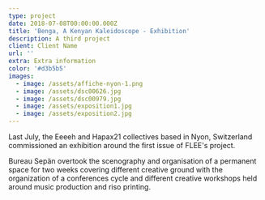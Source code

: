 ```yaml
---
type: project
date: 2018-07-08T00:00:00.000Z
title: 'Benga, A Kenyan Kaleidoscope - Exhibition'
description: A third project
client: Client Name
url: ''
extra: Extra information
color: '#d3b5b5'
images:
  - image: /assets/affiche-nyon-1.png
  - image: /assets/dsc00626.jpg
  - image: /assets/dsc00979.jpg
  - image: /assets/exposition1.jpg
  - image: /assets/exposition2.jpg
---
```

Last July, the Eeeeh and Hapax21 collectives based in Nyon, Switzerland commissioned an exhibition around the first issue of FLEE's project.

Bureau Sepän overtook the scenography and organisation of a permanent space for two weeks covering different creative ground with the organization of a conferences cycle and different creative workshops held around music production and riso printing.
